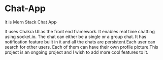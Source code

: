 # Chat-App
It is Mern Stack Chat App

It uses Chakra UI as the front end framework. It enables real time chatting using socket.io. The chat can either be a single or a group chat. It has notification feature built in it and all the chats are persistent.Each user can search for other users. Each of them can have their own profile picture.This project is an ongoing project and I wish to add more cool features to it.

